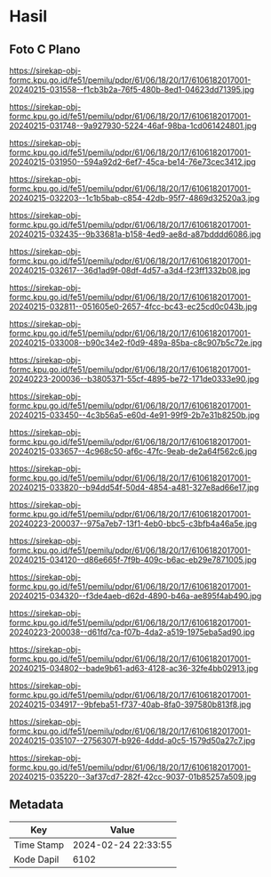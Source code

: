 # Hasil

## Foto C Plano

https://sirekap-obj-formc.kpu.go.id/fe51/pemilu/pdpr/61/06/18/20/17/6106182017001-20240215-031558--f1cb3b2a-76f5-480b-8ed1-04623dd71395.jpg

https://sirekap-obj-formc.kpu.go.id/fe51/pemilu/pdpr/61/06/18/20/17/6106182017001-20240215-031748--9a927930-5224-46af-98ba-1cd061424801.jpg

https://sirekap-obj-formc.kpu.go.id/fe51/pemilu/pdpr/61/06/18/20/17/6106182017001-20240215-031950--594a92d2-6ef7-45ca-be14-76e73cec3412.jpg

https://sirekap-obj-formc.kpu.go.id/fe51/pemilu/pdpr/61/06/18/20/17/6106182017001-20240215-032203--1c1b5bab-c854-42db-95f7-4869d32520a3.jpg

https://sirekap-obj-formc.kpu.go.id/fe51/pemilu/pdpr/61/06/18/20/17/6106182017001-20240215-032435--9b33681a-b158-4ed9-ae8d-a87bdddd6086.jpg

https://sirekap-obj-formc.kpu.go.id/fe51/pemilu/pdpr/61/06/18/20/17/6106182017001-20240215-032617--36d1ad9f-08df-4d57-a3d4-f23ff1332b08.jpg

https://sirekap-obj-formc.kpu.go.id/fe51/pemilu/pdpr/61/06/18/20/17/6106182017001-20240215-032811--051605e0-2657-4fcc-bc43-ec25cd0c043b.jpg

https://sirekap-obj-formc.kpu.go.id/fe51/pemilu/pdpr/61/06/18/20/17/6106182017001-20240215-033008--b90c34e2-f0d9-489a-85ba-c8c907b5c72e.jpg

https://sirekap-obj-formc.kpu.go.id/fe51/pemilu/pdpr/61/06/18/20/17/6106182017001-20240223-200036--b3805371-55cf-4895-be72-171de0333e90.jpg

https://sirekap-obj-formc.kpu.go.id/fe51/pemilu/pdpr/61/06/18/20/17/6106182017001-20240215-033450--4c3b56a5-e60d-4e91-99f9-2b7e31b8250b.jpg

https://sirekap-obj-formc.kpu.go.id/fe51/pemilu/pdpr/61/06/18/20/17/6106182017001-20240215-033657--4c968c50-af6c-47fc-9eab-de2a64f562c6.jpg

https://sirekap-obj-formc.kpu.go.id/fe51/pemilu/pdpr/61/06/18/20/17/6106182017001-20240215-033820--b94dd54f-50d4-4854-a481-327e8ad66e17.jpg

https://sirekap-obj-formc.kpu.go.id/fe51/pemilu/pdpr/61/06/18/20/17/6106182017001-20240223-200037--975a7eb7-13f1-4eb0-bbc5-c3bfb4a46a5e.jpg

https://sirekap-obj-formc.kpu.go.id/fe51/pemilu/pdpr/61/06/18/20/17/6106182017001-20240215-034120--d86e665f-7f9b-409c-b6ac-eb29e7871005.jpg

https://sirekap-obj-formc.kpu.go.id/fe51/pemilu/pdpr/61/06/18/20/17/6106182017001-20240215-034320--f3de4aeb-d62d-4890-b46a-ae895f4ab490.jpg

https://sirekap-obj-formc.kpu.go.id/fe51/pemilu/pdpr/61/06/18/20/17/6106182017001-20240223-200038--d61fd7ca-f07b-4da2-a519-1975eba5ad90.jpg

https://sirekap-obj-formc.kpu.go.id/fe51/pemilu/pdpr/61/06/18/20/17/6106182017001-20240215-034802--bade9b61-ad63-4128-ac36-32fe4bb02913.jpg

https://sirekap-obj-formc.kpu.go.id/fe51/pemilu/pdpr/61/06/18/20/17/6106182017001-20240215-034917--9bfeba51-f737-40ab-8fa0-397580b813f8.jpg

https://sirekap-obj-formc.kpu.go.id/fe51/pemilu/pdpr/61/06/18/20/17/6106182017001-20240215-035107--2756307f-b926-4ddd-a0c5-1579d50a27c7.jpg

https://sirekap-obj-formc.kpu.go.id/fe51/pemilu/pdpr/61/06/18/20/17/6106182017001-20240215-035220--3af37cd7-282f-42cc-9037-01b85257a509.jpg


## Metadata

| Key        | Value               |
| ---------- | ------------------- |
| Time Stamp | 2024-02-24 22:33:55 |
| Kode Dapil | 6102                |



